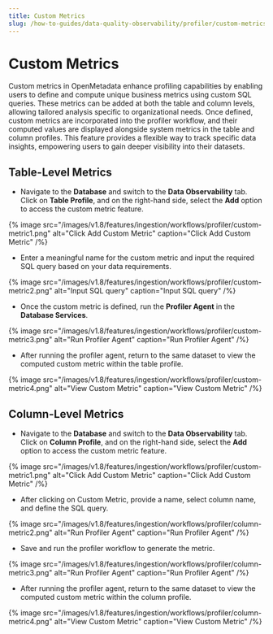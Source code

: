 ```yaml
---
title: Custom Metrics
slug: /how-to-guides/data-quality-observability/profiler/custom-metrics
---
```


# Custom Metrics
Custom metrics in OpenMetadata enhance profiling capabilities by enabling users to define and compute unique business metrics using custom SQL queries. These metrics can be added at both the table and column levels, allowing tailored analysis specific to organizational needs. Once defined, custom metrics are incorporated into the profiler workflow, and their computed values are displayed alongside system metrics in the table and column profiles. This feature provides a flexible way to track specific data insights, empowering users to gain deeper visibility into their datasets.

## Table-Level Metrics

- Navigate to the **Database** and switch to the **Data Observability** tab. Click on **Table Profile**, and on the right-hand side, select the **Add** option to access the custom metric feature.

{% image
  src="/images/v1.8/features/ingestion/workflows/profiler/custom-metric1.png"
  alt="Click Add Custom Metric"
  caption="Click Add Custom Metric"
 /%}

- Enter a meaningful name for the custom metric and input the required SQL query based on your data requirements.

{% image
  src="/images/v1.8/features/ingestion/workflows/profiler/custom-metric2.png"
  alt="Input SQL query"
  caption="Input SQL query"
 /%}

- Once the custom metric is defined, run the **Profiler Agent** in the **Database Services**.

{% image
  src="/images/v1.8/features/ingestion/workflows/profiler/custom-metric3.png"
  alt="Run Profiler Agent"
  caption="Run Profiler Agent"
 /%}

- After running the profiler agent, return to the same dataset to view the computed custom metric within the table profile.

{% image
  src="/images/v1.8/features/ingestion/workflows/profiler/custom-metric4.png"
  alt="View Custom Metric"
  caption="View Custom Metric"
 /%}

## Column-Level Metrics

- Navigate to the **Database** and switch to the **Data Observability** tab. Click on **Column Profile**, and on the right-hand side, select the **Add** option to access the custom metric feature.

{% image
  src="/images/v1.8/features/ingestion/workflows/profiler/custom-metric1.png"
  alt="Click Add Custom Metric"
  caption="Click Add Custom Metric"
 /%}

- After clicking on Custom Metric, provide a name, select column name, and define the SQL query.

{% image
  src="/images/v1.8/features/ingestion/workflows/profiler/column-metric2.png"
  alt="Run Profiler Agent"
  caption="Run Profiler Agent"
 /%}

- Save and run the profiler workflow to generate the metric.

{% image
  src="/images/v1.8/features/ingestion/workflows/profiler/column-metric3.png"
  alt="Run Profiler Agent"
  caption="Run Profiler Agent"
 /%}

- After running the profiler agent, return to the same dataset to view the computed custom metric within the column profile.

{% image
  src="/images/v1.8/features/ingestion/workflows/profiler/column-metric4.png"
  alt="View Custom Metric"
  caption="View Custom Metric"
 /%}
